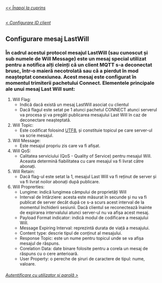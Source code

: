 ###### [<< Înapoi la cuprins](../Cuprins.md)
###### [< Configurare ID client](04.%20Configurare%20ID%20Client.md)
## Configurare mesaj LastWill
### În cadrul acestui protocol mesajul LastWill (sau cunoscut și sub numele de Will Message) este un mesaj special utilizat pentru a notifica alți cleinți că un client MQTT s-a deconectat brusc, într-o maieră necotrolată sau că a pierdut în mod neașteptat conexiunea. Acest mesaj este configurat în momentul trimiterii pachetului Connect. Elementele principale ale unui mesaj Last Will sunt:
1. Will Flag:
    - Indică dacă există un mesaj LastWill asociat cu clientul
    - Dacă flagul este setat pe 1 atunci pachetul CONNECT atunci serverul va procesa și va pregăti publicarea mesajului Last Will în caz de deconectare neașteptată.
2. Will Topic:
    - Este codificat folosind  [UTF8](https://www.rfc-editor.org/info/rfc3629), și constituie topicul pe care server-ul va scrie mesajul.
3. Will Message:
    - Este mesajul propriu zis care va fi afișat.
4. Will QoS:
    -   Calitatea serviciului (QoS - Quality of Service) pentru mesajul Will. Aceasta determină fiabilitatea cu care mesajul va fi livrat către abonați.
5. Will Retain:
    - Dacă flag-ul este setat la 1, mesajul Last Will va fi reținut de server și va fi livrat noilor abonați după publicare.
6. Will Proprerties:
    - Lungime: indică lungimea câmpului de proprietăți Will
    - Interval de întârziere: acesta este măsurat în secunde și nu va fi publicat de server decât după ce s-a scurs acest interval de la momentul închiderii sesiunii. Dacă clientul se reconectează înainte de expirarea intervalului atunci server-ul nu va afișa acest mesaj.
    - Payload Format indicator: indică modul de codificare a mesajului Will.
    - Message Expiring Interval: reprezintă durata de viață a mesajului.
    - Content type: descrie tipul de conținut al mesajului.
    - Response Topic: este un nume pentru topicul unde se va afișa mesajul de răspuns.
    - Corelation Data: date binare folosite pentru a corela un mesaj de răspuns cu o cere anterioară.
    - User Property: o pereche de șiruri de caractere de tipul: nume, valoare. 
###### [Autentificare cu utilizator și parolă >](06.%20Autentificare%20cu%20utilizator%20și%20parolă.md)